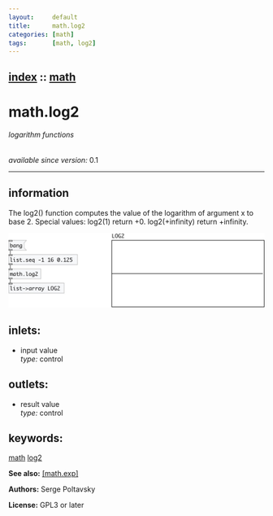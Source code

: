 ```yaml
---
layout:     default
title:      math.log2
categories: [math]
tags:       [math, log2]
---
```

[index](index.html) :: [math](category_math.html)
---

# math.log2

###### logarithm functions

*available since version:* 0.1

---


## information
The log2() function computes the value of the logarithm of argument x to base 2. Special values: log2(1) return +0. log2(+infinity) return +infinity.


[![example](../examples/img/math.log2.jpg)](../examples/pd/math.log2.pd)









## inlets:

* input value<br>
_type:_ control



## outlets:

* result value<br>
_type:_ control



## keywords:

[math](keywords/math.html)
[log2](keywords/log2.html)



**See also:**
[\[math.exp\]](math.exp.html)




**Authors:** Serge Poltavsky




**License:** GPL3 or later





